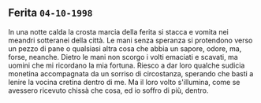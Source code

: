 ## Ferita `04-10-1998`

In una notte calda
la crosta marcia
della ferita si stacca
e vomita nei meandri
sotteranei della citt&agrave;.
Le mani senza speranza
si protendono verso un
pezzo di pane o qualsiasi
altra cosa che abbia un
sapore, odore, ma, forse, neanche.
Dietro le mani
non scorgo i volti
emaciati e scavati,
ma uomini che mi ricordano
la mia fortuna.
Riesco a dar loro
qualche sudicia monetina
accompagnata da un sorriso
di circostanza, sperando
che basti a lenire la
vocina cretina dentro di me.
Ma il loro volto s'illumina,
come se avessero ricevuto
chiss&agrave; che cosa,
ed io soffro di pi&ugrave;,
dentro.
